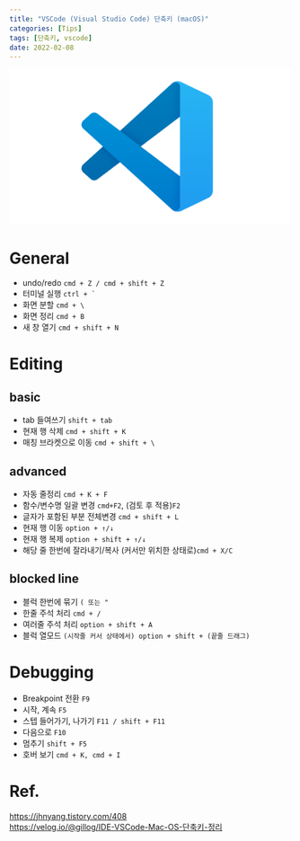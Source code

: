 ```yaml
---
title: "VSCode (Visual Studio Code) 단축키 (macOS)"
categories: [Tips]
tags: [단축키, vscode]
date: 2022-02-08
---
```

![vscode](/assets/img/tips/vscode.png)
# General
- undo/redo `cmd + Z / cmd + shift + Z` 
- 터미널 실행 ``ctrl + ` `` 
- 화면 분할 `cmd + \` 
- 화면 정리 `cmd + B` 
- 새 창 열기 `cmd + shift + N` 

# Editing
## basic
- tab 들여쓰기 `shift + tab`
- 현재 행 삭제 `cmd + shift + K`
- 매칭 브라켓으로 이동 `cmd + shift + \`

## advanced
- 자동 줄정리 `cmd + K + F` 
- 함수/변수명 일괄 변경 `cmd+F2`, (검토 후 적용)`F2`
- 글자가 포함된 부분 전체변경 `cmd + shift + L` 
- 현재 행 이동 `option + ↑/↓` 
- 현재 행 복제 `option + shift + ↑/↓`
- 해당 줄 한번에 잘라내기/복사 (커서만 위치한 상태로)`cmd + X/C`

## blocked line
- 블럭 한번에 묶기 `( 또는 "` 
- 한줄 주석 처리 `cmd + /` 
- 여러줄 주석 처리 `option + shift + A` 
- 블럭 열모드 `(시작줄 커서 상태에서) option + shift + (끝줄 드래그)` 

# Debugging
- Breakpoint 전환 `F9`
- 시작, 계속 `F5`
- 스텝 들어가기, 나가기 `F11 / shift + F11`
- 다음으로 `F10`
- 멈추기 `shift + F5`
- 호버 보기 `cmd + K, cmd + I`

# Ref.
<https://jhnyang.tistory.com/408>  
<https://velog.io/@gillog/IDE-VSCode-Mac-OS-단축키-정리>

